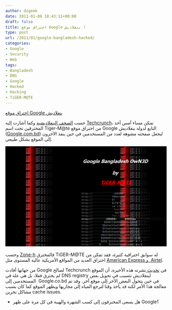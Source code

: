 ```yaml
---
author: dzgeek
date: 2011-01-08 18:43:11+00:00
draft: false
title: اختراق موقع Google بنغلاديش !
type: post
url: /2011/01/google-bangladesh-hacked/
categories:
- Google
- Security
- Web
tags:
- Bangladesh
- DNS
- Google
- Hacked
- Hacking
- TiGER-M@TE
---
```


[اختراق موقع Google بنغلاديش ](https://www.it-scoop.com/2011/01/google-bangladesh-hacked/)


حسب [الصحف البنغلاديشية](http://www.bdnews24.com/details.php?id=183856&cid=2) وكما أشارت إليه [Techcrunch](http://techcrunch.com/2011/01/08/google-bangladesh-hacked/)، تمكن مساء أمس أحد المخترقين تحت اسم Tiger-M@te من اختراق موقع Google التابع لدولة بنغلاديش ([Google.com.bd](http://google.com.bd/)) ليجعل صفحته مشوهة لعدد من المستخدمين في حين ينفذ الآخرون إلى الموقع بشكل طبيعي.


[![](google-bangladesh-hacked.png)
](https://www.it-scoop.com/2011/01/google-bangladesh-hacked/)


وحسب [Zone-h](http://www.zone-h.org/archive/notifier=TiGER-M@TE/page=1) فالمخترق TiGER-M@TE له سوابق اختراقية كثيرة، فقد تمكن من اختراق العديد من المواقع الأمريكية عالية المستوى مثل [American Express و  Airtel](http://www.youtube.com/watch?v=NjhO64s901s).

من جهاتها أفادت Google  لصالح Techcrunch في [تحديث ](http://techcrunch.com/2011/01/08/google-bangladesh-hacked/)نشرته هذه الأخيرة، أن الموقع لم يخترق فعلا، بل هي علة في DNS registry لبنغلاديش تتسبب في تحويل بعض المستخدمين إلى  Google.co.bd في حين يتحول البعض الآخر إلى موقع آخر. وقد تم معالجة هذا الأمر لكنه قد يأخذ وقتا لترجع المياه إلى مجاريها ويظهر الموقع كما كان بسبب مشاكل تخزين cache issues.

- هل يسعى المخترقون إلى كسب الشهرة والهيبة في كل مرة على ظهر Google؟
